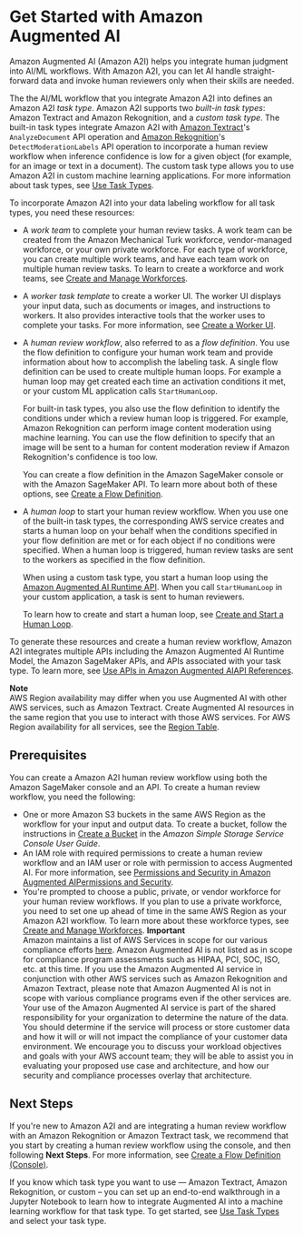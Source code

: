 # Get Started with Amazon Augmented AI<a name="a2i-getting-started"></a>

Amazon Augmented AI \(Amazon A2I\) helps you integrate human judgment into AI/ML workflows\. With Amazon A2I, you can let AI handle straight\-forward data and invoke human reviewers only when their skills are needed\. 

The the AI/ML workflow that you integrate Amazon A2I into defines an Amazon A2I *task type*\. Amazon A2I supports two *built\-in task types*: Amazon Textract and Amazon Rekognition, and a *custom task type*\. The built\-in task types integrate Amazon A2I with [Amazon Textract](https://docs.aws.amazon.com/textract/latest/dg/a2i-textract.html)'s `AnalyzeDocument` API operation and [Amazon Rekognition](https://docs.aws.amazon.com/rekognition/latest/dg/a2i-rekognition.html)'s `DetectModerationLabels` API operation to incorporate a human review workflow when inference confidence is low for a given object \(for example, for an image or text in a document\)\. The custom task type allows you to use Amazon A2I in custom machine learning applications\. For more information about task types, see [Use Task Types](a2i-task-types-general.md)\.

To incorporate Amazon A2I into your data labeling workflow for all task types, you need these resources: 
+ A *work team* to complete your human review tasks\. A work team can be created from the Amazon Mechanical Turk workforce, vendor\-managed workforce, or your own private workforce\. For each type of workforce, you can create multiple work teams, and have each team work on multiple human review tasks\. To learn to create a workforce and work teams, see [Create and Manage Workforces](sms-workforce-management.md)\.
+ A *worker task template* to create a worker UI\. The worker UI displays your input data, such as documents or images, and instructions to workers\. It also provides interactive tools that the worker uses to complete your tasks\. For more information, see [Create a Worker UI](a2i-instructions-overview.md)\. 
+ A *human review workflow*, also referred to as a *flow definition*\. You use the flow definition to configure your human work team and provide information about how to accomplish the labeling task\. A single flow definition can be used to create multiple human loops\. For example a human loop may get created each time an activation conditions it met, or your custom ML application calls `StartHumanLoop`\. 

  For built\-in task types, you also use the flow definition to identify the conditions under which a review human loop is triggered\. For example, Amazon Rekognition can perform image content moderation using machine learning\. You can use the flow definition to specify that an image will be sent to a human for content moderation review if Amazon Rekognition's confidence is too low\. 

  You can create a flow definition in the Amazon SageMaker console or with the Amazon SageMaker API\. To learn more about both of these options, see [Create a Flow Definition](a2i-create-flow-definition.md)\.
+ A *human loop* to start your human review workflow\. When you use one of the built\-in task types, the corresponding AWS service creates and starts a human loop on your behalf when the conditions specified in your flow definition are met or for each object if no conditions were specified\. When a human loop is triggered, human review tasks are sent to the workers as specified in the flow definition\. 

  When using a custom task type, you start a human loop using the [Amazon Augmented AI Runtime API](https://docs.aws.amazon.com/augmented-ai/2019-11-07/APIReference/Welcome.html)\. When you call `StartHumanLoop` in your custom application, a task is sent to human reviewers\. 

  To learn how to create and start a human loop, see [Create and Start a Human Loop](a2i-start-human-loop.md)\.

To generate these resources and create a human review workflow, Amazon A2I integrates multiple APIs including the Amazon Augmented AI Runtime Model, the Amazon SageMaker APIs, and APIs associated with your task type\. To learn more, see [Use APIs in Amazon Augmented AIAPI References](a2i-api-references.md)\.

**Note**  
AWS Region availability may differ when you use Augmented AI with other AWS services, such as Amazon Textract\. Create Augmented AI resources in the same region that you use to interact with those AWS services\. For AWS Region availability for all services, see the [Region Table](http://aws.amazon.com/about-aws/global-infrastructure/regional-product-services/)\.

## Prerequisites<a name="a2i-getting-started-prerequisites"></a>

You can create a Amazon A2I human review workflow using both the Amazon SageMaker console and an API\. To create a human review workflow, you need the following: 
+ One or more Amazon S3 buckets in the same AWS Region as the workflow for your input and output data\. To create a bucket, follow the instructions in [ Create a Bucket](https://docs.aws.amazon.com/AmazonS3/latest/user-guide/create-bucket.html) in the *Amazon Simple Storage Service Console User Guide*\. 
+ An IAM role with required permissions to create a human review workflow and an IAM user or role with permission to access Augmented AI\. For more information, see [Permissions and Security in Amazon Augmented AIPermissions and Security](a2i-permissions-security.md)\.
+ You're prompted to choose a public, private, or vendor workforce for your human review workflows\. If you plan to use a private workforce, you need to set one up ahead of time in the same AWS Region as your Amazon A2I workflow\. To learn more about these workforce types, see [Create and Manage Workforces](sms-workforce-management.md)\.
**Important**  
Amazon maintains a list of AWS Services in scope for our various compliance efforts [here](http://aws.amazon.com/compliance/services-in-scope/)\. Amazon Augmented AI is not listed as in scope for compliance program assessments such as HIPAA, PCI, SOC, ISO, etc\. at this time\. If you use the Amazon Augmented AI service in conjunction with other AWS services such as Amazon Rekognition and Amazon Textract, please note that Amazon Augmented AI is not in scope with various compliance programs even if the other services are\. Your use of the Amazon Augmented AI service is part of the shared responsibility for your organization to determine the nature of the data\. You should determine if the service will process or store customer data and how it will or will not impact the compliance of your customer data environment\. We encourage you to discuss your workload objectives and goals with your AWS account team; they will be able to assist you in evaluating your proposed use case and architecture, and how our security and compliance processes overlay that architecture\.

## Next Steps<a name="next-steps-a2i"></a>

If you're new to Amazon A2I and are integrating a human review workflow with an Amazon Rekognition or Amazon Textract task, we recommend that you start by creating a human review workflow using the console, and then following **Next Steps**\. For more information, see [Create a Flow Definition \(Console\)](a2i-create-flow-definition.md#a2i-create-human-review-console)\. 

If you know which task type you want to use — Amazon Textract, Amazon Rekognition, or custom – you can set up an end\-to\-end walkthrough in a Jupyter Notebook to learn how to integrate Augmented AI into a machine learning workflow for that task type\. To get started, see [Use Task Types](a2i-task-types-general.md) and select your task type\. 